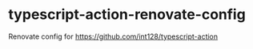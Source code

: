 # typescript-action-renovate-config
Renovate config for https://github.com/int128/typescript-action
